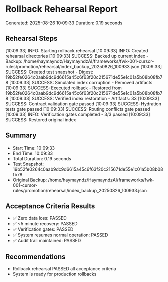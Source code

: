 
# Rollback Rehearsal Report
Generated: 2025-08-26 10:09:33
Duration: 0.19 seconds

## Rehearsal Steps
[10:09:33] INFO: Starting rollback rehearsal
[10:09:33] INFO: Created rehearsal directories
[10:09:33] SUCCESS: Backed up current index - Backup: /home/haymayndz/HaymayndzAI/frameworks/fwk-001-cursor-rules/promotion/rehearsal/index_backup_20250826_100933.json
[10:09:33] SUCCESS: Created test snapshot - Digest: 19b52fe0264c0aab9dc9d6615a45c6f63f20c215671de55e1c01a5b08b08fb78
[10:09:33] SUCCESS: Simulated index corruption - Removed artifacts
[10:09:33] SUCCESS: Executed rollback - Restored from 19b52fe0264c0aab9dc9d6615a45c6f63f20c215671de55e1c01a5b08b08fb78
[10:09:33] SUCCESS: Verified index restoration - Artifacts: 33
[10:09:33] SUCCESS: Contract validation gate passed
[10:09:33] SUCCESS: Hydration tests gate passed
[10:09:33] SUCCESS: Routing conflicts gate passed
[10:09:33] INFO: Verification gates completed - 3/3 passed
[10:09:33] SUCCESS: Restored original index

## Summary
- Start Time: 10:09:33
- End Time: 10:09:33
- Total Duration: 0.19 seconds
- Test Snapshot: 19b52fe0264c0aab9dc9d6615a45c6f63f20c215671de55e1c01a5b08b08fb78
- Original Backup: /home/haymayndz/HaymayndzAI/frameworks/fwk-001-cursor-rules/promotion/rehearsal/index_backup_20250826_100933.json

## Acceptance Criteria Results
- ✅ Zero data loss: PASSED
- ✅ <5 minute recovery: PASSED
- ✅ Verification gates: PASSED
- ✅ System resumes normal operation: PASSED
- ✅ Audit trail maintained: PASSED

## Recommendations
- Rollback rehearsal PASSED all acceptance criteria
- System is ready for production rollbacks
